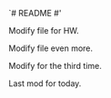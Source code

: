 `# README #' 

Modify file for HW.

Modify file even more.

Modify for the third time.

Last mod for today.
